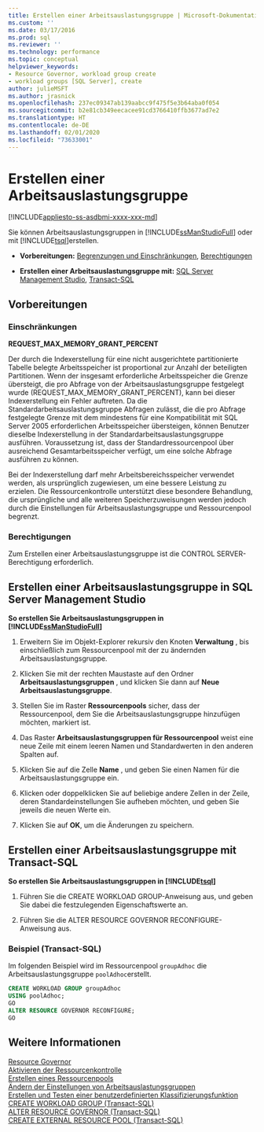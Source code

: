 ```yaml
---
title: Erstellen einer Arbeitsauslastungsgruppe | Microsoft-Dokumentation
ms.custom: ''
ms.date: 03/17/2016
ms.prod: sql
ms.reviewer: ''
ms.technology: performance
ms.topic: conceptual
helpviewer_keywords:
- Resource Governor, workload group create
- workload groups [SQL Server], create
author: julieMSFT
ms.author: jrasnick
ms.openlocfilehash: 237ec09347ab139aabcc9f475f5e3b64aba0f054
ms.sourcegitcommit: b2e81cb349eecacee91cd3766410ffb3677ad7e2
ms.translationtype: HT
ms.contentlocale: de-DE
ms.lasthandoff: 02/01/2020
ms.locfileid: "73633001"
---
```

# <a name="create-a-workload-group"></a>Erstellen einer Arbeitsauslastungsgruppe

[!INCLUDE[appliesto-ss-asdbmi-xxxx-xxx-md](../../includes/appliesto-ss-asdbmi-xxxx-xxx-md.md)]

  Sie können Arbeitsauslastungsgruppen in [!INCLUDE[ssManStudioFull](../../includes/ssmanstudiofull-md.md)] oder mit [!INCLUDE[tsql](../../includes/tsql-md.md)]erstellen.  
  
-   **Vorbereitungen:**  [Begrenzungen und Einschränkungen](#LimitationsRestrictions), [Berechtigungen](#Permissions)  
  
-   **Erstellen einer Arbeitsauslastungsgruppe mit:**  [SQL Server Management Studio](#CreRPProp), [Transact-SQL](#CreRPTSQL)  
  
##  <a name="BeforeYouBegin"></a> Vorbereitungen  
  
###  <a name="LimitationsRestrictions"></a> Einschränkungen

 **REQUEST_MAX_MEMORY_GRANT_PERCENT**  
  
 Der durch die Indexerstellung für eine nicht ausgerichtete partitionierte Tabelle belegte Arbeitsspeicher ist proportional zur Anzahl der beteiligten Partitionen. Wenn der insgesamt erforderliche Arbeitsspeicher die Grenze übersteigt, die pro Abfrage von der Arbeitsauslastungsgruppe festgelegt wurde (REQUEST_MAX_MEMORY_GRANT_PERCENT), kann bei dieser Indexerstellung ein Fehler auftreten. Da die Standardarbeitsauslastungsgruppe Abfragen zulässt, die die pro Abfrage festgelegte Grenze mit dem mindestens für eine Kompatibilität mit SQL Server 2005 erforderlichen Arbeitsspeicher übersteigen, können Benutzer dieselbe Indexerstellung in der Standardarbeitsauslastungsgruppe ausführen. Voraussetzung ist, dass der Standardressourcenpool über ausreichend Gesamtarbeitsspeicher verfügt, um eine solche Abfrage ausführen zu können.  
  
 Bei der Indexerstellung darf mehr Arbeitsbereichsspeicher verwendet werden, als ursprünglich zugewiesen, um eine bessere Leistung zu erzielen. Die Ressourcenkontrolle unterstützt diese besondere Behandlung, die ursprüngliche und alle weiteren Speicherzuweisungen werden jedoch durch die Einstellungen für Arbeitsauslastungsgruppe und Ressourcenpool begrenzt.  
  
###  <a name="Permissions"></a> Berechtigungen

 Zum Erstellen einer Arbeitsauslastungsgruppe ist die CONTROL SERVER-Berechtigung erforderlich.  
  
##  <a name="CreRPProp"></a> Erstellen einer Arbeitsauslastungsgruppe in SQL Server Management Studio

 **So erstellen Sie Arbeitsauslastungsgruppen in [!INCLUDE[ssManStudioFull](../../includes/ssmanstudiofull-md.md)]**  
  
1.  Erweitern Sie im Objekt-Explorer rekursiv den Knoten **Verwaltung** , bis einschließlich zum Ressourcenpool mit der zu ändernden Arbeitsauslastungsgruppe.  
  
2.  Klicken Sie mit der rechten Maustaste auf den Ordner **Arbeitsauslastungsgruppen** , und klicken Sie dann auf **Neue Arbeitsauslastungsgruppe**.  
  
3.  Stellen Sie im Raster **Ressourcenpools** sicher, dass der Ressourcenpool, dem Sie die Arbeitsauslastungsgruppe hinzufügen möchten, markiert ist.  
  
4.  Das Raster **Arbeitsauslastungsgruppen für Ressourcenpool** weist eine neue Zeile mit einem leeren Namen und Standardwerten in den anderen Spalten auf.  
  
5.  Klicken Sie auf die Zelle **Name** , und geben Sie einen Namen für die Arbeitsauslastungsgruppe ein.  
  
6.  Klicken oder doppelklicken Sie auf beliebige andere Zellen in der Zeile, deren Standardeinstellungen Sie aufheben möchten, und geben Sie jeweils die neuen Werte ein.  
  
7.  Klicken Sie auf **OK**, um die Änderungen zu speichern.  

##  <a name="CreRPTSQL"></a> Erstellen einer Arbeitsauslastungsgruppe mit Transact-SQL  
 **So erstellen Sie Arbeitsauslastungsgruppen in [!INCLUDE[tsql](../../includes/tsql-md.md)]**  
  
1.  Führen Sie die CREATE WORKLOAD GROUP-Anweisung aus, und geben Sie dabei die festzulegenden Eigenschaftswerte an.  
  
2.  Führen Sie die ALTER RESOURCE GOVERNOR RECONFIGURE-Anweisung aus.  
  
### <a name="example-transact-sql"></a>Beispiel (Transact-SQL)

 Im folgenden Beispiel wird im Ressourcenpool `groupAdhoc` die Arbeitsauslastungsgruppe `poolAdhoc`erstellt.  
  
```sql
CREATE WORKLOAD GROUP groupAdhoc  
USING poolAdhoc;  
GO  
ALTER RESOURCE GOVERNOR RECONFIGURE;  
GO  
```  
  
## <a name="see-also"></a>Weitere Informationen

 [Resource Governor](../../relational-databases/resource-governor/resource-governor.md)   
 [Aktivieren der Ressourcenkontrolle](../../relational-databases/resource-governor/enable-resource-governor.md)   
 [Erstellen eines Ressourcenpools](../../relational-databases/resource-governor/create-a-resource-pool.md)   
 [Ändern der Einstellungen von Arbeitsauslastungsgruppen](../../relational-databases/resource-governor/change-workload-group-settings.md)   
 [Erstellen und Testen einer benutzerdefinierten Klassifizierungsfunktion](../../relational-databases/resource-governor/create-and-test-a-classifier-user-defined-function.md)   
 [CREATE WORKLOAD GROUP &#40;Transact-SQL&#41;](../../t-sql/statements/create-workload-group-transact-sql.md)   
 [ALTER RESOURCE GOVERNOR &#40;Transact-SQL&#41;](../../t-sql/statements/alter-resource-governor-transact-sql.md)   
 [CREATE EXTERNAL RESOURCE POOL &#40;Transact-SQL&#41;](../../t-sql/statements/create-external-resource-pool-transact-sql.md)  
  
  
